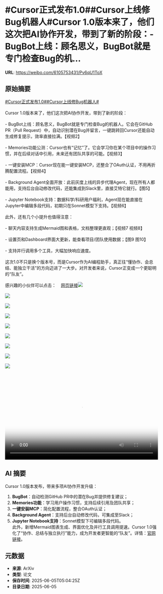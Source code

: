 # #Cursor正式发布1.0##Cursor上线修Bug机器人#Cursor 1.0版本来了，他们这次把AI协作开发，带到了新的阶段：- BugBot上线：顾名思义，BugBot就是专门检查Bug的机...

**URL**: https://weibo.com/6105753431/Pv6qU1ToX

## 原始摘要

<a href="https://m.weibo.cn/search?containerid=231522type%3D1%26t%3D10%26q%3D%23Cursor%E6%AD%A3%E5%BC%8F%E5%8F%91%E5%B8%831.0%23&amp;extparam=%23Cursor%E6%AD%A3%E5%BC%8F%E5%8F%91%E5%B8%831.0%23" data-hide=""><span class="surl-text">#Cursor正式发布1.0#</span></a><a href="https://m.weibo.cn/search?containerid=231522type%3D1%26t%3D10%26q%3D%23Cursor%E4%B8%8A%E7%BA%BF%E4%BF%AEBug%E6%9C%BA%E5%99%A8%E4%BA%BA%23&amp;extparam=%23Cursor%E4%B8%8A%E7%BA%BF%E4%BF%AEBug%E6%9C%BA%E5%99%A8%E4%BA%BA%23" data-hide=""><span class="surl-text">#Cursor上线修Bug机器人#</span></a><br><br>Cursor 1.0版本来了，他们这次把AI协作开发，带到了新的阶段：<br><br>- BugBot上线：顾名思义，BugBot就是专门检查Bug的机器人。它会在GitHub PR（Pull Request）中，自动识别潜在Bug并留言，一键跳转回Cursor还能自动生成修复提示，效率直接拉满。【视频2】<br><br>- Memories功能公测：Cursor也有“记忆”了。它会学习你在某个项目中的操作习惯，并在后续对话中引用，未来还有团队共享的可能。【视频3】<br><br>- 一键安装MCP：Cursor现在能一键安装MCP，还整合了OAuth认证，不用再折腾配置流程。【视频4】<br><br>- Background Agent全面开放：此前灰度上线的异步代理Agent，现在所有人都能用，支持后台自动修改代码，还能集成到Slack里，直接艾特它就行。【图5】<br><br>- Jupyter Notebook支持：数据科学/科研用户福利，Agent现在能直接在Jupyter中编辑多段代码，初期只在Sonnet模型下支持。【视频6】<br><br>此外，还有几个小提升也值得注意：<br><br>- 聊天内容支持生成Mermaid图和表格，文档整理更直观；【视频7 视频8】<br><br>- 设置页和Dashboard界面大更新，能查看项目/团队使用数据；【图9 图10】<br><br>- 支持并行调用多个工具，大幅加快响应速度。<br><br>这次1.0不只是换个版本号，而是Cursor作为AI编程助手，真正往“懂协作、会总结、能独立干活”的方向迈进了一大步。对开发者来说，Cursor正变成一个更聪明的“队友”。<br><br>感兴趣的小伙伴可以点击：<a href="https://weibo.cn/sinaurl?u=https%3A%2F%2Fwww.cursor.com%2Fchangelog%2F1-0" data-hide=""><span class="url-icon"><img style="width: 1rem;height: 1rem" src="https://h5.sinaimg.cn/upload/2015/09/25/3/timeline_card_small_web_default.png" referrerpolicy="no-referrer"></span><span class="surl-text">网页链接</span></a><img style="" src="https://tvax1.sinaimg.cn/large/006Fd7o3ly1i249lnv7xmj30zk0k0wek.jpg" referrerpolicy="no-referrer"><br><br><img style="" src="https://tvax2.sinaimg.cn/large/006Fd7o3ly1i249lr71h4j31ay0u0mzt.jpg" referrerpolicy="no-referrer"><br><br><img style="" src="https://tvax3.sinaimg.cn/large/006Fd7o3ly1i249lsuem4j31aw0u0wf0.jpg" referrerpolicy="no-referrer"><br><br><img style="" src="https://tvax1.sinaimg.cn/large/006Fd7o3ly1i249lpoqebj31aw0u0ta6.jpg" referrerpolicy="no-referrer"><br><br><img style="" src="https://tvax2.sinaimg.cn/large/006Fd7o3gy1i249c4bnhtj30zk0mpq5u.jpg" referrerpolicy="no-referrer"><br><br><img style="" src="https://tvax2.sinaimg.cn/large/006Fd7o3ly1i249lmpnmbj31aw0u03z4.jpg" referrerpolicy="no-referrer"><br><br><img style="" src="https://tvax3.sinaimg.cn/large/006Fd7o3ly1i249m7vqtvj31aw0u00t7.jpg" referrerpolicy="no-referrer"><br><br><img style="" src="https://tvax4.sinaimg.cn/large/006Fd7o3ly1i249lno4pzj31aw0u0di9.jpg" referrerpolicy="no-referrer"><br><br><img style="" src="https://tvax2.sinaimg.cn/large/006Fd7o3gy1i249e84w2lj31kw12qdpe.jpg" referrerpolicy="no-referrer"><br><br><br clear="both"><div style="clear: both"></div><video controls="controls" poster="https://tvax3.sinaimg.cn/orj480/006Fd7o3ly1i249lo26qkj30zk0k0gmw.jpg" style="width: 100%"><source src="https://f.video.weibocdn.com/o0/ilxRiBrKlx08oNA3djHG01041200reH70E010.mp4?label=mp4_720p&amp;template=1280x720.25.0&amp;ori=0&amp;ps=1CwnkDw1GXwCQx&amp;Expires=1749103102&amp;ssig=1gJhGeBIKg&amp;KID=unistore,video"><source src="https://f.video.weibocdn.com/o0/ZtXuOw3Zlx08oNA2RyCs01041200cEVM0E010.mp4?label=mp4_hd&amp;template=852x480.25.0&amp;ori=0&amp;ps=1CwnkDw1GXwCQx&amp;Expires=1749103102&amp;ssig=Mn%2FtSlhcQJ&amp;KID=unistore,video"><source src="https://f.video.weibocdn.com/o0/Lj0ZsjUWlx08oNA2VrFe010412007Wc70E010.mp4?label=mp4_ld&amp;template=640x360.25.0&amp;ori=0&amp;ps=1CwnkDw1GXwCQx&amp;Expires=1749103102&amp;ssig=OOmwraM%2Bv7&amp;KID=unistore,video"><p>视频无法显示，请前往<a href="https://video.weibo.com/show?fid=1034%3A5174128647274533" target="_blank" rel="noopener noreferrer">微博视频</a>观看。</p></video>

## AI 摘要

Cursor 1.0版本发布，带来多项AI协作开发升级：  
1. **BugBot**：自动检测GitHub PR中的潜在Bug并提供修复建议；  
2. **Memories功能**：学习用户操作习惯，支持后续引用及团队共享；  
3. **一键安装MCP**：简化配置流程，整合OAuth认证；  
4. **Background Agent**：支持后台自动修改代码，可集成至Slack；  
5. **Jupyter Notebook支持**：Sonnet模型下可编辑多段代码。  
此外，新增Mermaid图表生成、界面优化及并行工具调用提速。Cursor 1.0强化了“协作、总结与独立执行”能力，成为开发者更智能的“队友”。详情：[官网链接](https://www.cursor.com/changelog/1-0)。

## 元数据

- **来源**: ArXiv
- **类型**: 论文
- **保存时间**: 2025-06-05T05:04:25Z
- **目录日期**: 2025-06-05
